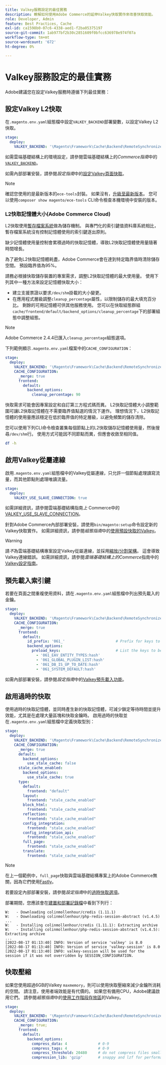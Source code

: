 ```yaml
---
title: Valkey服務設定的最佳實務
description: 瞭解如何使用Adobe Commerce的延伸Valkey快取實作來改善快取效能。
role: Developer, Admin
feature: Best Practices, Cache
exl-id: ca1598b0-07c6-4338-aed1-f2ba05375197
source-git-commit: 1ab977bf2b30c2851609f0bfcc636978e974f07a
workflow-type: tm+mt
source-wordcount: '672'
ht-degree: 0%

---
```


# Valkey服務設定的最佳實務

Adobe建議您在設定Valkey服務時遵循下列最佳實務：

## 設定Valkey L2快取

在`.magento.env.yaml`組態檔中設定`VALKEY_BACKEND`部署變數，以設定Valkey L2快取。

```yaml
stage:
  deploy:
    VALKEY_BACKEND: '\Magento\Framework\Cache\Backend\RemoteSynchronizedCache'
```

如需雲端基礎結構上的環境設定，請參閱雲端基礎結構上的&#x200B;_Commerce指南_&#x200B;中的[`VALKEY_BACKEND`](https://experienceleague.adobe.com/en/docs/commerce-on-cloud/user-guide/configure/env/stage/variables-deploy#valkey_backend)。

如需內部部署安裝，請參閱&#x200B;_設定指南_&#x200B;中的[設定Valkey頁面快取](../../../configuration/cache/valkey-pg-cache.md#configure-page-caching)。

>[!NOTE]
>
>確認您使用的是最新版本的`ece-tools`封裝。 如果沒有，[升級至最新版本](https://experienceleague.adobe.com/en/docs/commerce-on-cloud/user-guide/dev-tools/ece-tools/update-package)。 您可以使用`composer show magento/ece-tools` CLI命令檢查本機環境中安裝的版本。

### L2快取記憶體大小(Adobe Commerce Cloud)

L2快取使用[暫存檔案系統](https://en.wikipedia.org/wiki/Tmpfs)做為儲存機制。 與專門化的索引鍵值資料庫系統相比，暫存檔案系統沒有控制記憶體使用的索引鍵逐出原則。

缺少記憶體使用量控制會累積過時的快取記憶體，導致L2快取記憶體使用量隨著時間增長。

為了避免L2快取記憶體耗盡，Adobe Commerce會在達到特定臨界值時清除儲存空間。 預設臨界值為95%。

請務必根據快取儲存裝置的專案需求，調整L2快取記憶體的最大使用量。 使用下列其中一種方法來設定記憶體快取大小：

- 建立支援票證以要求`/dev/shm`掛載的大小變更。
- 在應用程式層級調整`cleanup_percentage`屬性，以限制儲存的最大填充百分比。 剩餘的可用記憶體可供其他服務使用。
您可以在快取組態群組`cache/frontend/default/backend_options/cleanup_percentage`下的部署組態中調整組態。

>[!NOTE]
>
>Adobe Commerce 2.4.4已匯入`cleanup_percentage`組態選項。

下列範例顯示`.magento.env.yaml`檔案中的`CACHE_CONFIGURATION`：

```yaml
stage:
  deploy:
    VALKEY_BACKEND: '\Magento\Framework\Cache\Backend\RemoteSynchronizedCache'
    CACHE_CONFIGURATION:
      _merge: true
      frontend:
        default:
          backend_options:
            cleanup_percentage: 90
```

快取需求可能會因專案設定和自訂第三方程式碼而異。 L2快取記憶體大小調整範圍可讓L2快取記憶體在不需要臨界值點選的情況下運作。
理想情況下，L2快取記憶體的使用量應該穩定在低於臨界值的特定層級，以避免頻繁的儲存清除。

您可以使用下列CLI命令檢查叢集每個節點上的L2快取儲存記憶體使用量，然後搜尋`/dev/shm`行。
使用方式可能因不同節點而異，但應會收斂至相同值。

```bash
df -h
```

## 啟用Valkey從屬連線

啟用`.magento.env.yaml`組態檔中的Valkey從屬連線，只允許一個節點處理讀寫流量，而其他節點則處理唯讀流量。

```yaml
stage:
  deploy:
    VALKEY_USE_SLAVE_CONNECTION: true
```

如需詳細資訊，請參閱雲端基礎結構指南&#x200B;_上_ Commerce中的[VALKEY_USE_SLAVE_CONNECTION](https://experienceleague.adobe.com/en/docs/commerce-on-cloud/user-guide/configure/env/stage/variables-deploy.html#valkey_use_slave_connection)。

針對Adobe Commerce內部部署安裝，請使用`bin/magento:setup`命令設定新的Valkey快取實作。 如需詳細資訊，請參閱&#x200B;_組態指南_&#x200B;中的[使用預設快取的Valkey](../../../configuration/cache/valkey-pg-cache.md#configure-page-caching)。

>[!WARNING]
>
>請&#x200B;_不_&#x200B;為雲端基礎結構專案設定Valkey從屬連線，並採用[縮放/分割架構](https://experienceleague.adobe.com/en/docs/commerce-on-cloud/user-guide/architecture/scaled-architecture)。 這會導致Valkey連線錯誤。 如需詳細資訊，請參閱&#x200B;_雲端基礎結構上的Commerce_&#x200B;指南中的[Valkey設定指南](https://experienceleague.adobe.com/en/docs/commerce-on-cloud/user-guide/configure/env/stage/variables-deploy#valkey_use_slave_connection)。

## 預先載入索引鍵

若要在頁面之間重複使用資料，請在`.magento.env.yaml`組態檔中列出預先載入的金鑰。

```yaml
stage:
  deploy:
    VALKEY_BACKEND: '\Magento\Framework\Cache\Backend\RemoteSynchronizedCache'
    CACHE_CONFIGURATION:
      _merge: true
      frontend:
        default:
          id_prefix: '061_'                       # Prefix for keys to be preloaded
          backend_options:
            preload_keys:                         # List the keys to be preloaded
              - '061_EAV_ENTITY_TYPES:hash'
              - '061_GLOBAL_PLUGIN_LIST:hash'
              - '061_DB_IS_UP_TO_DATE:hash'
              - '061_SYSTEM_DEFAULT:hash'
```

如需內部部署安裝，請參閱&#x200B;_設定指南_&#x200B;中的[Valkey預先載入功能](../../../configuration/cache/valkey-pg-cache.md#valkey-preload-feature)。

## 啟用過時的快取

使用過時的快取記憶體，並同時產生新的快取記憶體，可減少鎖定等待時間並提升效能，尤其是在處理大量區塊和快取金鑰時。 啟用過時的快取並在`.magento.env.yaml`組態檔中定義快取型別：

```yaml
stage:
  deploy:
    VALKEY_BACKEND: '\Magento\Framework\Cache\Backend\RemoteSynchronizedCache'
    CACHE_CONFIGURATION:
      _merge: true
      default:
        backend_options:
          use_stale_cache: false
      stale_cache_enabled:
        backend_options:
          use_stale_cache: true
      type:
        default:
          frontend: "default"
        layout:
          frontend: "stale_cache_enabled"
        block_html:
          frontend: "stale_cache_enabled"
        reflection:
          frontend: "stale_cache_enabled"
        config_integration:
          frontend: "stale_cache_enabled"
        config_integration_api:
          frontend: "stale_cache_enabled"
        full_page:
          frontend: "stale_cache_enabled"
        translate:
          frontend: "stale_cache_enabled"
```

>[!NOTE]
>
>在上一個範例中，`full_page`快取與雲端基礎結構專案上的Adobe Commerce無關，因為它們使用[Fastly](https://experienceleague.adobe.com/en/docs/commerce-on-cloud/user-guide/cdn/fastly)。

若要設定內部部署安裝，請參閱&#x200B;_設定指南_&#x200B;中的[過時快取選項](../../../configuration/cache/level-two-cache.md#stale-cache-options)。

部署期間，您應該會在[建置和部署記錄檔](https://experienceleague.adobe.com/en/docs/commerce-on-cloud/user-guide/develop/test/log-locations.html#build-and-deploy-logs)中看到下列行：

```
W:   - Downloading colinmollenhour/credis (1.11.1)
W:   - Downloading colinmollenhour/php-redis-session-abstract (v1.4.5)
...
W:   - Installing colinmollenhour/credis (1.11.1): Extracting archive
W:   - Installing colinmollenhour/php-redis-session-abstract (v1.4.5): Extracting archive
...
[2022-08-17 01:13:40] INFO: Version of service 'valkey' is 8.0
[2022-08-17 01:13:40] INFO: Version of service 'valkey-session' is 8.0
[2022-08-17 01:13:40] INFO: valkey-session will be used for the session if it was not overridden by SESSION_CONFIGURATION.
```

## 快取壓縮

如果您使用超過6GB的Valkey `maxmemory`，則可以使用快取壓縮來減少金鑰所消耗的空間。 請注意，使用者端效能是有代價的。 如果您有備用CPU，Adobe建議啟用它們。 請參閱&#x200B;_組態指南_&#x200B;中的[使用工作階段存放區](../../../configuration/cache/valkey-session.md)的Valkey。

```yaml
stage:
  deploy:
    VALKEY_BACKEND: '\Magento\Framework\Cache\Backend\RemoteSynchronizedCache'
    CACHE_CONFIGURATION:
      _merge: true;
      frontend:
        default:
          backend_options:
            compress_data: 4              # 0-9
            compress_tags: 4              # 0-9
            compress_threshold: 20480     # do not compress files smaller than this value
            compression_lib: 'gzip'       # snappy and lzf for performance, gzip for high compression (~70%)
```
